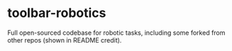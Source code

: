 # toolbar-robotics
Full open-sourced codebase for robotic tasks, including some forked from other repos (shown in README credit).
